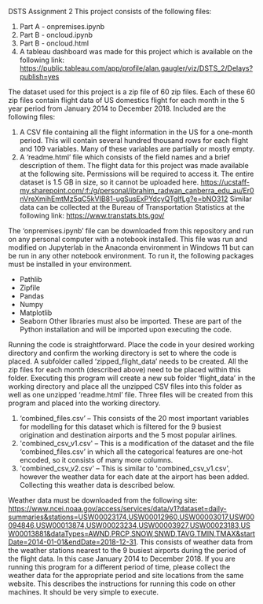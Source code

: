 DSTS Assignment 2
This project consists of the following files:
1. Part A - onpremises.ipynb
2. Part B - oncloud.ipynb
3. Part B - oncloud.html
4. A tableau dashboard was made for this project which is available on the following link: https://public.tableau.com/app/profile/alan.gaugler/viz/DSTS_2/Delays?publish=yes

The dataset used for this project is a zip file of 60 zip files. Each of these 60 zip files contain flight data of US domestics flight for each month in the 5 year period from January 2014 to December 2018. Included are the following files:
1. A CSV file containing all the flight information in the US for a one-month period. This will contain several hundred thousand rows for each flight and 109 variables. Many of these variables are partially or mostly empty.
2. A ‘readme.html’ file which consists of the field names and a brief description of them.
The flight data for this project was made available at the following site. Permissions will be required to access it. The entire dataset is 1.5 GB in size, so it cannot be uploaded here.
https://ucstaff-my.sharepoint.com/:f:/g/personal/ibrahim_radwan_canberra_edu_au/Er0nVreXmihEmtMz5qC5kVIB81-ugSusExPYdcyQTglfLg?e=bNO312
Similar data can be collected at the Bureau of Transportation Statistics at the following link:
https://www.transtats.bts.gov/

The ‘onpremises.ipynb’ file can be downloaded from this repository and run on any personal computer with a notebook installed. This file was run and modified on Jupyterlab in the Anaconda environment in Windows 11 but can be run in any other notebook environment.
To run it, the following packages must be installed in your environment.
* Pathlib
* Zipfile
* Pandas
* Numpy
* Matplotlib
* Seaborn
Other libraries must also be imported. These are part of the Python installation and will be imported upon executing the code.

Running the code is straightforward.
Place the code in your desired working directory and confirm the working directory is set to where the code is placed. 
A subfolder called ‘zipped_flight_data’ needs to be created. 
All the zip files for each month (described above) need to be placed within this folder. 
Executing this program will create a new sub folder ‘flight_data’ in the working directory and place all the unzipped CSV files into this folder as well as one unzipped ‘readme.html’ file. 
Three files will be created from this program and placed into the working directory.
1. ‘combined_files.csv’ – This consists of the 20 most important variables for modelling for this dataset which is filtered for the 9 busiest origination and destination airports and the 5 most popular airlines.
2. 'combined_csv_v1.csv' – This is a modification of the dataset and the file ‘combined_files.csv’ in which all the categorical features are one-hot encoded, so it consists of many more columns. 
3. 'combined_csv_v2.csv' – This is similar to 'combined_csv_v1.csv', however the weather data for each date at the airport has been added. Collecting this weather data is described below.

Weather data must be downloaded from the following site:
https://www.ncei.noaa.gov/access/services/data/v1?dataset=daily-summaries&stations=USW00023174,USW00012960,USW00003017,USW00094846,USW00013874,USW00023234,USW00003927,USW00023183,USW00013881&dataTypes=AWND,PRCP,SNOW,SNWD,TAVG,TMIN,TMAX&startDate=2014-01-01&endDate=2018-12-31.
This consists of weather data from the weather stations nearest to the 9 busiest airports during the period of the flight data. In this case January 2014 to December 2018. If you are running this program for a different period of time, please collect the weather data for the appropriate period and site locations from the same website.
This describes the instructions for running this code on other machines. It should be very simple to execute.
 


